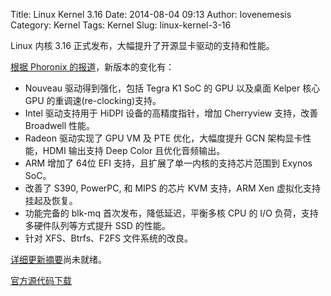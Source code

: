 Title: Linux Kernel 3.16
Date: 2014-08-04 09:13
Author: lovenemesis
Category: Kernel
Tags: Kernel
Slug: linux-kernel-3-16

Linux 内核 3.16 正式发布，大幅提升了开源显卡驱动的支持和性能。

[根据 Phoronix
的报道](http://www.phoronix.com/scan.php?page=news_item&px=MTcyMDU)，新版本的变化有：

-   Nouveau 驱动得到强化，包括 Tegra K1 SoC 的 GPU 以及桌面 Kelper 核心
    GPU 的重调速(re-clocking)支持。
-   Intel 驱动支持用于 HiDPI 设备的高精度指针，增加 Cherryview
    支持，改善 Broadwell 性能。
-   Radeon 驱动实现了 GPU VM 及 PTE 优化，大幅度提升 GCN
    架构显卡性能，HDMI 输出支持 Deep Color 且优化音频输出。
-   ARM 增加了 64位 EFI 支持，且扩展了单一内核的支持芯片范围到 Exynos
    SoC。
-   改善了 S390, PowerPC, 和 MIPS 的芯片 KVM 支持，ARM Xen
    虚拟化支持挂起及恢复。
-   功能完备的 blk-mq 首次发布，降低延迟，平衡多核 CPU 的 I/O
    负荷，支持多硬件队列等方式提升 SSD 的性能。
-   针对 XFS、Btrfs、F2FS 文件系统的改良。

[详细更新摘要](http://kernelnewbies.org/Linux_3.16)尚未就绪。

[官方源代码下载](https://www.kernel.org/pub/linux/kernel/v3.x/linux-3.16.tar.xz)
